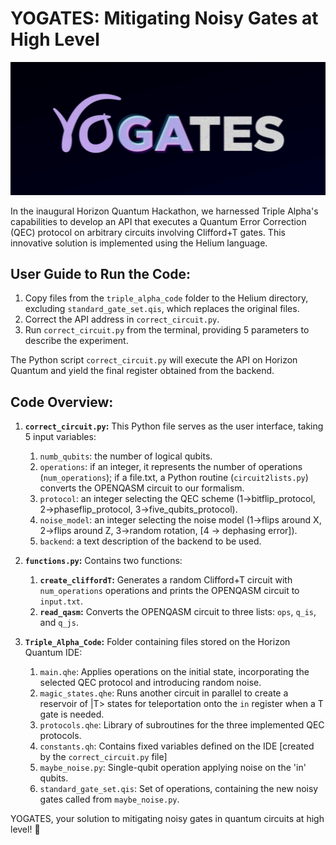 # YOGATES: Mitigating Noisy Gates at High Level
[![YOGATES](yogates.png)](yogates.gif)

In the inaugural Horizon Quantum Hackathon, we harnessed Triple Alpha's capabilities to develop an API that executes a Quantum Error Correction (QEC) protocol on arbitrary circuits involving Clifford+T gates. This innovative solution is implemented using the Helium language.

## User Guide to Run the Code:

1. Copy files from the `triple_alpha_code` folder to the Helium directory, excluding `standard_gate_set.qis`, which replaces the original files.
2. Correct the API address in `correct_circuit.py`.
3. Run `correct_circuit.py` from the terminal, providing 5 parameters to describe the experiment.

The Python script `correct_circuit.py` will execute the API on Horizon Quantum and yield the final register obtained from the backend.

## Code Overview:

1. **`correct_circuit.py`:** This Python file serves as the user interface, taking 5 input variables:
   1. `numb_qubits`: the number of logical qubits.
   2. `operations`: if an integer, it represents the number of operations (`num_operations`); if a file.txt, a Python routine (`circuit2lists.py`) converts the OPENQASM circuit to our formalism.
   3. `protocol`: an integer selecting the QEC scheme (1->bitflip_protocol, 2->phaseflip_protocol, 3->five_qubits_protocol).
   4. `noise_model`: an integer selecting the noise model (1->flips around X, 2->flips around Z, 3->random rotation, [4 -> dephasing error]).
   5. `backend`: a text description of the backend to be used.

2. **`functions.py`:** Contains two functions:
   1. **`create_cliffordT`:** Generates a random Clifford+T circuit with `num_operations` operations and prints the OPENQASM circuit to `input.txt`.
   2. **`read_qasm`:** Converts the OPENQASM circuit to three lists: `ops`, `q_is`, and `q_js`.

5. **`Triple_Alpha_Code`:** Folder containing files stored on the Horizon Quantum IDE:
   1. `main.qhe`: Applies operations on the initial state, incorporating the selected QEC protocol and introducing random noise.
   2. `magic_states.qhe`: Runs another circuit in parallel to create a reservoir of |T> states for teleportation onto the `in` register when a T gate is needed.
   3. `protocols.qhe`: Library of subroutines for the three implemented QEC protocols.
   4. `constants.qh`: Contains fixed variables defined on the IDE [created by the `correct_circuit.py` file]
   5. `maybe_noise.py`: Single-qubit operation applying noise on the 'in' qubits.
   6. `standard_gate_set.qis`: Set of operations, containing the new noisy gates called from `maybe_noise.py`.

YOGATES, your solution to mitigating noisy gates in quantum circuits at high level! 🎉
